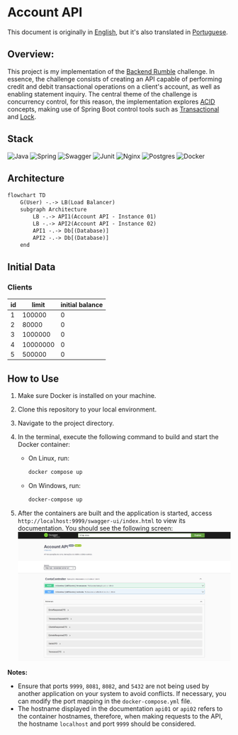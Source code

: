 # Account API

This document is originally in [English](https://github.com/lucsalm/account-api/blob/main/README.md), but it's also translated in [Portuguese](https://github.com/lucsalm/account-api/blob/main/README-pt-BR.md).

## Overview:

This project is my implementation of the [Backend Rumble](https://github.com/zanfranceschi/rinha-de-backend-2024-q1) challenge. In essence, the challenge consists of creating an API capable of performing credit and debit transactional operations on a client's account, as well as enabling statement inquiry. The central theme of the challenge is concurrency control, for this reason, the implementation explores [ACID](https://www.ibm.com/docs/en/cics-tx/11.1?topic=processing-acid-properties-transactions) concepts, making use of Spring Boot control tools such as [Transactional](https://docs.spring.io/spring-framework/docs/current/reference/html/data-access.html#transaction) and [Lock](https://docs.spring.io/spring-data/jpa/docs/current/reference/html/#locking).

## Stack
![Java](https://img.shields.io/badge/java-%23ED8B00.svg?style=for-the-badge&logo=openjdk&logoColor=white)
![Spring](https://img.shields.io/badge/Spring%20Boot-6DB33F.svg?style=for-the-badge&logo=Spring-Boot&logoColor=white)
![Swagger](https://img.shields.io/badge/Swagger-85EA2D.svg?style=for-the-badge&logo=Swagger&logoColor=black)
![Junit](https://img.shields.io/badge/JUnit5-25A162.svg?style=for-the-badge&logo=JUnit5&logoColor=white)
![Nginx](https://img.shields.io/badge/nginx-%23009639.svg?style=for-the-badge&logo=nginx&logoColor=white)
![Postgres](https://img.shields.io/badge/PostgreSQL-4169E1.svg?style=for-the-badge&logo=PostgreSQL&logoColor=white)
![Docker](https://img.shields.io/badge/Docker-2496ED.svg?style=for-the-badge&logo=Docker&logoColor=white)

## Architecture

```mermaid
flowchart TD
    G(User) -.-> LB(Load Balancer)
    subgraph Architecture
        LB -.-> API1(Account API - Instance 01)
        LB -.-> API2(Account API - Instance 02)
        API1 -.-> Db[(Database)]
        API2 -.-> Db[(Database)]
    end
```

## Initial Data

### Clients

| id | limit    | initial balance |
|----|----------|-----------------|
| 1  | 100000   | 0               |
| 2  | 80000    | 0               |
| 3  | 1000000  | 0               |
| 4  | 10000000 | 0               |
| 5  | 500000   | 0               |

## How to Use

1. Make sure Docker is installed on your machine.
2. Clone this repository to your local environment.
3. Navigate to the project directory.
4. In the terminal, execute the following command to build and start the Docker container:
    - On Linux, run:
        ```bash
        docker compose up
        ```

    - On Windows, run:
        ```bash
        docker-compose up
        ```

5. After the containers are built and the application is started, access `http://localhost:9999/swagger-ui/index.html` to view its documentation. You should see the following screen:![Dashboard de Otimização de Portfólio](https://raw.githubusercontent.com/lucsalm/account-api/main/swagger-screenshot.png)


**Notes:**
- Ensure that ports `9999`, `8081`, `8082`, and `5432` are not being used by another application on your system to avoid conflicts. If necessary, you can modify the port mapping in the `docker-compose.yml` file.
- The hostname displayed in the documentation `api01` or `api02` refers to the container hostnames, therefore, when making requests to the API, the hostname `localhost` and port `9999` should be considered.
